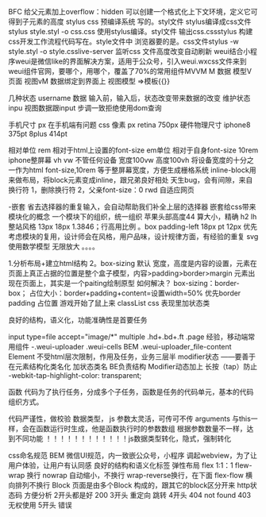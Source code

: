 BFC 给父元素加上overflow：hidden 可以创建一个格式化上下文环境，定义它可得到子元素的高度
stylus css 预编译系统 写的。styl文件 stylus编译成css文件stylus style.styl -o css.css
使用stylus编译。styl文件 输出css.cssstylus 构建css开发工作流程代码写在。style文件中
浏览器要的是。css文件stylus -w style.styl -o style.csslive-server 监听css 文件高度改变自动刷新
weui结合小程序weui是微信like的界面解决方案，适用于公众号，引入weui.wxcss文件来到weui组件官网，要哪个，用哪个，覆盖了70%的常用组件MVVM M 数据 模型V  页面 视图vM 数据绑定到界面上 视图模型 =>模板{{}}

几种状态
username 数据 输入前，输入后，状态改变带来数据的改变 维护状态
inpu 视图数据跟input 步调一致拒绝使用dom查询

手机尺寸
px 在手机端有问题
css 像素 px retina 750px 
硬件物理尺寸
iphone8 375pt     8plus    414pt

相对单位
rem 相对于html上设置的font-size
em单位 相对于自身font-size  10rem iphone整屏幕
vh vw 不管任何设备 宽度100vw 高度100vh
将设备宽度的十分之一作为html
font-size,10rem 等于整屏幕宽度，方便生成栅格系统
inline-block用来做布局，将block元素变成inline，跟兄弟良好相处
天生bug，会有间隙，来自换行符
1，删除换行符
2，父亲font-size：0
rwd 自适应网页


-嵌套
省去选择器的重复输入，会自动帮助我们补全上层的选择器
嵌套给css带来模块化的概念
一个模块下的组织，统一组织
苹果头部高度44
算大小，精确
h2 lh 整站风格 13px 18px 1.3846；行高用比例 
。box padding-left 18px pt  12px 
优先考虑模块的复用，设计师会在风格，用户品味，设计规律方面，有经验的重复
svg使用数学模型 无限放大 。。。。


1.分析布局+建立html结构
2。box-sizing 默认 宽度，高度是内容的设置，元素在页面上真正占据的位置是整个盒子模型，内容>padding>border>margin
元素出现在页面上，其实是一个paiting绘制原型
如何解决？
box-sizing：border-box；
占位大小：border+padding+content=设置width=50% 优先border padding 占位置
游戏开始了鼠上来 classList css 表现里加状态类

良好的结构，语义化，功能准确性是首要任务

input type=file accept="image/*" multiple
.hd+.bd+.ft
.page 
经验，移动端常用组件
-.weui-uploader
.weui-cells
BEM
.weui-uploader_file-content
Element 不受html层次限制，作用及任务，业务三层半
modifier状态 ——要善于在元素结构化类名化 加状态类名
BE负责结构   Modifier动态加上
长按（tap）防止   -webkit-tap-highlight-color: transparent;


函数
代码为了执行任务，分成多个子任务，函数是任务的代码单元，基本的代码组织方式。

代码严谨性，做校验
数据类型，
js 参数太灵活，可传可不传
arguments 与this一样，会在函数运行时生成，他是函数执行时的参数数组
根据参数数量不一样，达到不同功能
！！！！！！！！！！！！js数据类型转化，隐式，强制转化


 css命名规范 BEM
微信UI规范，内一致嵌公众号，小程序
调起webview，为了让用户体验，让用户有认同感
良好的结构和语义化标签
弹性布局 flex 1:1：1 
flew-wrap 换行 nowrap 自动缩小，不换行  wrap-reverse换行，在下面
flex-flow 横向排列不换行
Block   页面是由多个Block 构成的，跟其它的block区分开来
http状态码  方便分析 2开头都是好 200
3开头 重定向 跳转
4开头 404 not found 403 无权使用
5开头 错误



